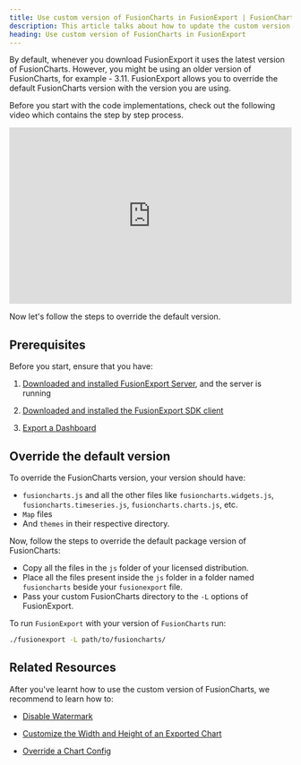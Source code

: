 ```yaml
---
title: Use custom version of FusionCharts in FusionExport | FusionCharts
description: This article talks about how to update the custom version of FusionCharts in FusionExport.
heading: Use custom version of FusionCharts in FusionExport
---
```


By default, whenever you download FusionExport it uses the latest version of FusionCharts. However, you might be using an older version of FusionCharts, for example - 3.11. FusionExport allows you to override the default FusionCharts version with the version you are using.

Before you start with the code implementations, check out the following video which contains the step by step process.

<div style="position: relative; padding-bottom: 62.5%; height: 0;"><iframe src="https://www.loom.com/embed/e9239f4b436f4109bb47207b95a90a81" frameborder="0" webkitallowfullscreen mozallowfullscreen allowfullscreen style="position: absolute; top: 0; left: 0; width: 100%; height: 100%;"></iframe></div>

Now let's follow the steps to override the default version.

## Prerequisites

Before you start, ensure that you have:

1. [Downloaded and installed FusionExport Server](/exporting-charts/using-fusionexport/installation/install-fusionexport-server), and the server is running

2. [Downloaded and installed the FusionExport SDK client](/exporting-charts/using-fusionexport/installation/install-fusionexport-server-sdks)

3. [Export a Dashboard](/exporting-charts/using-fusionexport/tutorials/export-a-dashboard)

## Override the default version

To override the FusionCharts version, your version should have:
   - `fusioncharts.js` and all the other files like `fusioncharts.widgets.js`, `fusioncharts.timeseries.js`, `fusioncharts.charts.js`, etc.
   - `Map` files
   - And `themes` in their respective directory.

Now, follow the steps to override the default package version of FusionCharts:

- Copy all the files in the `js` folder of your licensed distribution.
- Place all the files present inside the `js` folder in a folder named `fusioncharts` beside your `fusionexport` file.
- Pass your custom FusionCharts directory to the `-L` options of FusionExport.

To run `FusionExport` with your version of `FusionCharts` run:

```bash
./fusionexport -L path/to/fusioncharts/
```

## Related Resources

After you've learnt how to use the custom version of FusionCharts, we recommend to learn how to:

* [Disable Watermark](/exporting-charts/using-fusionexport/tutorials/disable-watermark-in-fusionexport)

* [Customize the Width and Height of an Exported Chart](/exporting-charts/using-fusionexport/tutorials/customize-the-width-and-height-of-an-exported-chart)

* [Override a Chart Config](/exporting-charts/using-fusionexport/tutorials/override-the-chart-config)
